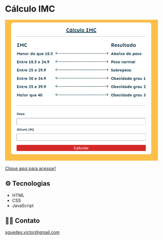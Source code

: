 # Cálculo IMC

![preview](.github/calculoIMC.png)

[Clique aqui para acessar!](https://victorsilvaguedes.github.io/calculoImc/)

## ⚙ Tecnologias

- HTML
- CSS
- JavaScript

## 👨‍💻 Contato

sguedes.victor@gmail.com
